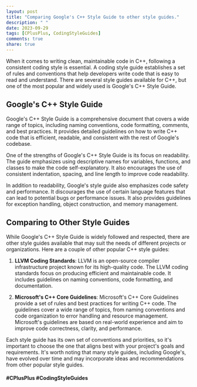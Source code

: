 ```yaml
---
layout: post
title: "Comparing Google's C++ Style Guide to other style guides."
description: " "
date: 2023-09-29
tags: [CPlusPlus, CodingStyleGuides]
comments: true
share: true
---
```


When it comes to writing clean, maintainable code in C++, following a consistent coding style is essential. A coding style guide establishes a set of rules and conventions that help developers write code that is easy to read and understand. There are several style guides available for C++, but one of the most popular and widely used is Google's C++ Style Guide.

## Google's C++ Style Guide

Google's C++ Style Guide is a comprehensive document that covers a wide range of topics, including naming conventions, code formatting, comments, and best practices. It provides detailed guidelines on how to write C++ code that is efficient, readable, and consistent with the rest of Google's codebase.

One of the strengths of Google's C++ Style Guide is its focus on readability. The guide emphasizes using descriptive names for variables, functions, and classes to make the code self-explanatory. It also encourages the use of consistent indentation, spacing, and line length to improve code readability.

In addition to readability, Google's style guide also emphasizes code safety and performance. It discourages the use of certain language features that can lead to potential bugs or performance issues. It also provides guidelines for exception handling, object construction, and memory management.

## Comparing to Other Style Guides

While Google's C++ Style Guide is widely followed and respected, there are other style guides available that may suit the needs of different projects or organizations. Here are a couple of other popular C++ style guides:

1. **LLVM Coding Standards**: LLVM is an open-source compiler infrastructure project known for its high-quality code. The LLVM coding standards focus on producing efficient and maintainable code. It includes guidelines on naming conventions, code formatting, and documentation.

2. **Microsoft's C++ Core Guidelines**: Microsoft's C++ Core Guidelines provide a set of rules and best practices for writing C++ code. The guidelines cover a wide range of topics, from naming conventions and code organization to error handling and resource management. Microsoft's guidelines are based on real-world experience and aim to improve code correctness, clarity, and performance.

Each style guide has its own set of conventions and priorities, so it's important to choose the one that aligns best with your project's goals and requirements. It's worth noting that many style guides, including Google's, have evolved over time and may incorporate ideas and recommendations from other popular style guides.

#### #CPlusPlus #CodingStyleGuides